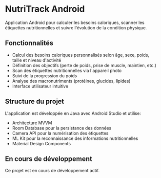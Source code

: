 # NutriTrack Android

Application Android pour calculer les besoins caloriques, scanner les étiquettes nutritionnelles et suivre l'évolution de la condition physique.

## Fonctionnalités

- Calcul des besoins caloriques personnalisés selon âge, sexe, poids, taille et niveau d'activité
- Définition des objectifs (perte de poids, prise de muscle, maintien, etc.)
- Scan des étiquettes nutritionnelles via l'appareil photo
- Suivi de la progression du poids
- Analyse des macronutriments (protéines, glucides, lipides)
- Interface utilisateur intuitive

## Structure du projet

L'application est développée en Java avec Android Studio et utilise:
- Architecture MVVM
- Room Database pour la persistance des données
- Camera API pour la numérisation des étiquettes
- ML Kit pour la reconnaissance des informations nutritionnelles
- Material Design Components

## En cours de développement

Ce projet est en cours de développement actif.
